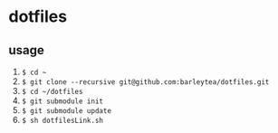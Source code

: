 # dotfiles

## usage

1. `$ cd ~`
1. `$ git clone --recursive git@github.com:barleytea/dotfiles.git`
1. `$ cd ~/dotfiles`
1. `$ git submodule init`
1. `$ git submodule update`
1. `$ sh dotfilesLink.sh`
